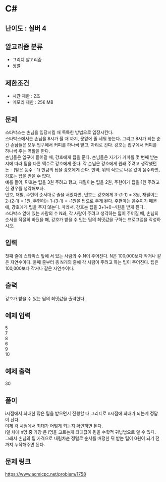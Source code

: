 # C#

## 난이도 : 실버 4

## 알고리즘 분류
  - 그리디 알고리즘
  - 정렬

## 제한조건
  - 시간 제한 : 2초
  - 메모리 제한 : 256 MB

## 문제
스타박스는 손님을 입장시킬 때 독특한 방법으로 입장시킨다.<br/>
스타박스에서는 손님을 8시가 될 때 까지, 문앞에 줄 세워 놓는다. 그리고 8시가 되는 순간 손님들은 모두 입구에서 커피를 하나씩 받고, 자리로 간다. 강호는 입구에서 커피를 하나씩 주는 역할을 한다.<br/>
손님들은 입구에 들어갈 때, 강호에게 팁을 준다. 손님들은 자기가 커피를 몇 번째 받는지에 따라 팁을 다른 액수로 강호에게 준다. 각 손님은 강호에게 원래 주려고 생각했던 돈 - (받은 등수 - 1) 만큼의 팁을 강호에게 준다. 만약, 위의 식으로 나온 값이 음수라면, 강호는 팁을 받을 수 없다.<br/>
예를 들어, 민호는 팁을 3원 주려고 했고, 재필이는 팁을 2원, 주현이가 팁을 1원 주려고 한 경우를 생각해보자.<br/>
민호, 재필, 주현이 순서대로 줄을 서있다면, 민호는 강호에게 3-(1-1) = 3원, 재필이는 2-(2-1) = 1원, 주현이는 1-(3-1) = -1원을 팁으로 주게 된다. 주현이는 음수이기 때문에, 강호에게 팁을 주지 않는다. 따라서, 강호는 팁을 3+1+0=4원을 받게 된다.<br/>
스타박스 앞에 있는 사람의 수 N과, 각 사람이 주려고 생각하는 팁이 주어질 때, 손님의 순서를 적절히 바꿨을 때, 강호가 받을 수 잇는 팁의 최댓값을 구하는 프로그램을 작성하시오.<br/>


## 입력
첫째 줄에 스타박스 앞에 서 있는 사람의 수 N이 주어진다. N은 100,000보다 작거나 같은 자연수이다. 둘째 줄부터 총 N개의 줄에 각 사람이 주려고 하는 팁이 주어진다. 팁은 100,000보다 작거나 같은 자연수이다.<br/>


## 출력
강호가 받을 수 있는 팁의 최댓값을 출력한다.<br/>


## 예제 입력
5<br/>
7<br/>
8<br/>
6<br/>
9<br/>
10<br/>


## 예제 출력
30<br/>


## 풀이
i시점에서 최대한 많은 팁을 받으면서 진행할 때 그리디로 n시점에 최대가 되는게 정답이 된다.<br/>
이제 각 시점에서 최대가 어떻게 되는지 확인하면 된다.<br/>
i일 차에 n명 중 가장 큰 i명을 고르는게 최대값이 됨을 수학적 귀납법으로 알 수 있다.<br/>
그래서 손님의 팁 가격으로 내림차순 정렬로 순서를 배정한 뒤 받는 팁이 0원이 되기 전까지 누적해주면 된다.<br/>


## 문제 링크
https://www.acmicpc.net/problem/1758